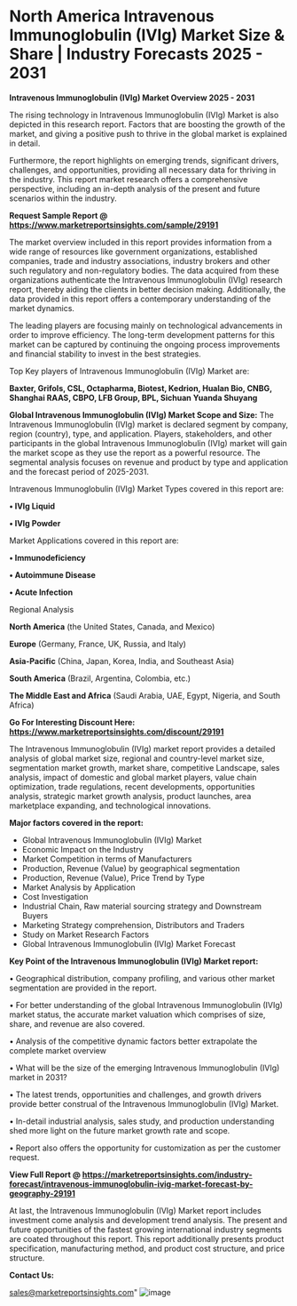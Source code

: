 # North America Intravenous Immunoglobulin (IVIg) Market Size & Share | Industry Forecasts 2025 - 2031

<Strong> Intravenous Immunoglobulin (IVIg) Market Overview 2025 - 2031</strong>

The rising technology in Intravenous Immunoglobulin (IVIg) Market is also depicted in this research report. Factors that are boosting the growth of the market, and giving a positive push to thrive in the global market is explained in detail.

Furthermore, the report highlights on emerging trends, significant drivers, challenges, and opportunities, providing all necessary data for thriving in the industry. This report market research offers a comprehensive perspective, including an in-depth analysis of the present and future scenarios within the industry.

<strong>Request Sample Report @ <a href=https://www.marketreportsinsights.com/sample/29191>https://www.marketreportsinsights.com/sample/29191</a></strong>

The market overview included in this report provides information from a wide range of resources like government organizations, established companies, trade and industry associations, industry brokers and other such regulatory and non-regulatory bodies. The data acquired from these organizations authenticate the Intravenous Immunoglobulin (IVIg) research report, thereby aiding the clients in better decision making. Additionally, the data provided in this report offers a contemporary understanding of the market dynamics.

The leading players are focusing mainly on technological advancements in order to improve efficiency. The long-term development patterns for this market can be captured by continuing the ongoing process improvements and financial stability to invest in the best strategies.

Top Key players of Intravenous Immunoglobulin (IVIg) Market are:

<strong>Baxter, Grifols, CSL, Octapharma, Biotest, Kedrion, Hualan Bio, CNBG, Shanghai RAAS, CBPO, LFB Group, BPL, Sichuan Yuanda Shuyang</strong>

<strong><b>Global Intravenous Immunoglobulin (IVIg) Market Scope and Size:</b></strong>
The Intravenous Immunoglobulin (IVIg) market is declared segment by company, region (country), type, and application. Players, stakeholders, and other participants in the global Intravenous Immunoglobulin (IVIg) market will gain the market scope as they use the report as a powerful resource. The segmental analysis focuses on revenue and product by type and application and the forecast period of 2025-2031.

Intravenous Immunoglobulin (IVIg) Market Types covered in this report are:

<strong>• IVIg Liquid

• IVIg Powder</strong>

Market Applications covered in this report are:

<strong>• Immunodeficiency

• Autoimmune Disease

• Acute Infection</strong> 

Regional Analysis

<strong>North America</strong> (the United States, Canada, and Mexico)

<strong>Europe</strong> (Germany, France, UK, Russia, and Italy)

<strong>Asia-Pacific</strong> (China, Japan, Korea, India, and Southeast Asia)

<strong>South America</strong> (Brazil, Argentina, Colombia, etc.)

<strong>The Middle East and Africa</strong> (Saudi Arabia, UAE, Egypt, Nigeria, and South Africa)

<strong>Go For Interesting Discount Here: <a href=https://www.marketreportsinsights.com/discount/29191>https://www.marketreportsinsights.com/discount/29191</a></strong>

The Intravenous Immunoglobulin (IVIg) market report provides a detailed analysis of global market size, regional and country-level market size, segmentation market growth, market share, competitive Landscape, sales analysis, impact of domestic and global market players, value chain optimization, trade regulations, recent developments, opportunities analysis, strategic market growth analysis, product launches, area marketplace expanding, and technological innovations.

<strong><b>Major factors covered in the report:</b></strong>
<ul>
  <li>Global Intravenous Immunoglobulin (IVIg) Market </li>
  <li>Economic Impact on the Industry</li>
  <li>Market Competition in terms of Manufacturers</li>
  <li>Production, Revenue (Value) by geographical segmentation</li>
  <li>Production, Revenue (Value), Price Trend by Type</li>
  <li>Market Analysis by Application</li>
  <li>Cost Investigation</li>
  <li>Industrial Chain, Raw material sourcing strategy and Downstream Buyers</li>
  <li>Marketing Strategy comprehension, Distributors and Traders</li>
  <li>Study on Market Research Factors</li>
  <li>Global Intravenous Immunoglobulin (IVIg) Market Forecast</li>
</ul>

<strong><b>Key Point of the Intravenous Immunoglobulin (IVIg) Market report:</b></strong>

• Geographical distribution, company profiling, and various other market segmentation are provided in the report.

• For better understanding of the global Intravenous Immunoglobulin (IVIg) market status, the accurate market valuation which comprises of size, share, and revenue are also covered.

• Analysis of the competitive dynamic factors better extrapolate the complete market overview

• What will be the size of the emerging Intravenous Immunoglobulin (IVIg) market in 2031?

• The latest trends, opportunities and challenges, and growth drivers provide better construal of the Intravenous Immunoglobulin (IVIg) Market.

• In-detail industrial analysis, sales study, and production understanding shed more light on the future market growth rate and scope.

• Report also offers the opportunity for customization as per the customer request.

<strong><b>View Full Report @ <a href=https://marketreportsinsights.com/industry-forecast/intravenous-immunoglobulin-ivig-market-forecast-by-geography-29191>https://marketreportsinsights.com/industry-forecast/intravenous-immunoglobulin-ivig-market-forecast-by-geography-29191</a></b></strong>


At last, the Intravenous Immunoglobulin (IVIg) Market report includes investment come analysis and development trend analysis. The present and future opportunities of the fastest growing international industry segments are coated throughout this report. This report additionally presents product specification, manufacturing method, and product cost structure, and price structure.

<strong>Contact Us:</strong>

sales@marketreportsinsights.com"
![image](https://github.com/user-attachments/assets/6275e174-d91f-4809-97ed-a5ca275174e1)

